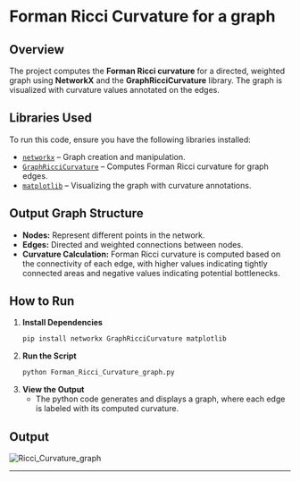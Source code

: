 
# **Forman Ricci Curvature for a graph**

## **Overview**
The project computes the **Forman Ricci curvature** for a directed, weighted graph using **NetworkX** and the **GraphRicciCurvature** library. The graph is visualized with curvature values annotated on the edges.

## **Libraries Used**
To run this code, ensure you have the following libraries installed:  
- [`networkx`](https://networkx.org/) – Graph creation and manipulation.  
- [`GraphRicciCurvature`](https://pypi.org/project/GraphRicciCurvature/) – Computes Forman Ricci curvature for graph edges.  
- [`matplotlib`](https://matplotlib.org/) – Visualizing the graph with curvature annotations.  

## **Output Graph Structure**
- **Nodes:** Represent different points in the network.  
- **Edges:** Directed and weighted connections between nodes.  
- **Curvature Calculation:** Forman Ricci curvature is computed based on the connectivity of each edge, with higher values indicating tightly connected areas and negative values indicating potential bottlenecks.  


## **How to Run**
1. **Install Dependencies**  
   ```bash
   pip install networkx GraphRicciCurvature matplotlib
   ```
2. **Run the Script**  
   ```bash
   python Forman_Ricci_Curvature_graph.py
   ```
3. **View the Output**  
   - The python code generates and displays a graph, where each edge is labeled with its computed curvature.  

## **Output**
 
![Ricci_Curvature_graph](https://github.com/user-attachments/assets/240f2ca1-261d-45d5-82f5-d99d2c7ff753)

---
